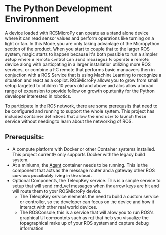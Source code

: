 # The Python Development Environment

 A device loaded with ROSMicroPy can opeate as a stand alone device where it can read sensor values and perform operations like turning on a light or fan.  In this Mode, you are only taking advantage of the Micropython section of the product. When you start to couple that to the larger ROS system, magic starts to happen because it's both possible to run a simpler setup where a remote control can send messages to operate a remote device along with particpating in a larger installation utilizing more ROS services, or combine a RC remote that performs basic manuavers then in conjuction with a ROS Service that is using Machine Learning to recognize a situation and react as a copilot. ROSMicroPy allows you to grow from small setup targeted to children 10 years old and above and alos allow a broad range of expansion to provide follow on growth opurtunity for the Python developer interested in robotics.  

 To participate in the ROS network, there are some prerequsits that need to be configured and running to support the whole system. This project has included container definitions that allow the end user to launch these service without needing to learn about the networking of ROS. 

 ## Prerequsits:
  + A compute platform with Docker or other Container systems installed. This project currently only supports Docker with the legacy build system.
  + At a miniumn, the [Agent](../containerSupport/containerROSAgent.md) container needs to be running. This is the component that acts as the message router and a gateway other ROS services possibably living in the cloud.  
  + Optional Components, the TeleopKey service. This is a simple service to setup that will send cmd_vel messages when the arrow keys are hit and will route them to your ROSMicroPy device. 
    + The TeleopKey service elements the need to build a custom service or controller, so the developer can focus on the device and how it interact with other real world devices.
    + The ROSConsole, this is a service that will allow you to run ROS's graphical UI compontnts such as rqt that help you visualize the topagraphical make up of your ROS system and capture debug information 